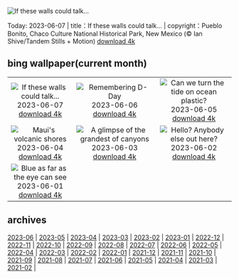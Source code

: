 ![If these walls could talk...](https://cn.bing.com/th?id=OHR.ChacoCulture_EN-US8179442556_UHD.jpg&w=1000)

Today: 2023-06-07 | title：If these walls could talk... | copyright：Pueblo Bonito, Chaco Culture National Historical Park, New Mexico (© Ian Shive/Tandem Stills + Motion) [download 4k](https://cn.bing.com/th?id=OHR.ChacoCulture_EN-US8179442556_UHD.jpg)

## bing wallpaper(current month)

|  |  |  |
| :----: | :----: | :----: |
| ![If these walls could talk...](https://cn.bing.com/th?id=OHR.ChacoCulture_EN-US8179442556_UHD.jpg&pid=hp&w=384&h=216&rs=1&c=4) <br/>2023-06-07 [download 4k](https://cn.bing.com/th?id=OHR.ChacoCulture_EN-US8179442556_UHD.jpg)| ![Remembering D-Day](https://cn.bing.com/th?id=OHR.CliffsEtretat_EN-US8125687089_UHD.jpg&pid=hp&w=384&h=216&rs=1&c=4) <br/>2023-06-06 [download 4k](https://cn.bing.com/th?id=OHR.CliffsEtretat_EN-US8125687089_UHD.jpg)| ![Can we turn the tide on ocean plastic?](https://cn.bing.com/th?id=OHR.PlasticParrotfish_EN-US8059787303_UHD.jpg&pid=hp&w=384&h=216&rs=1&c=4) <br/>2023-06-05 [download 4k](https://cn.bing.com/th?id=OHR.PlasticParrotfish_EN-US8059787303_UHD.jpg)|
| ![Maui's volcanic shores](https://cn.bing.com/th?id=OHR.MauiBeach_EN-US7999098369_UHD.jpg&pid=hp&w=384&h=216&rs=1&c=4) <br/>2023-06-04 [download 4k](https://cn.bing.com/th?id=OHR.MauiBeach_EN-US7999098369_UHD.jpg)| ![A glimpse of the grandest of canyons](https://cn.bing.com/th?id=OHR.SouthKaibabTrail_EN-US7932080032_UHD.jpg&pid=hp&w=384&h=216&rs=1&c=4) <br/>2023-06-03 [download 4k](https://cn.bing.com/th?id=OHR.SouthKaibabTrail_EN-US7932080032_UHD.jpg)| ![Hello? Anybody else out here?](https://cn.bing.com/th?id=OHR.GemsbokNamibia_EN-US7844189674_UHD.jpg&pid=hp&w=384&h=216&rs=1&c=4) <br/>2023-06-02 [download 4k](https://cn.bing.com/th?id=OHR.GemsbokNamibia_EN-US7844189674_UHD.jpg)|
| ![Blue as far as the eye can see](https://cn.bing.com/th?id=OHR.ReefAwareness_EN-US4807167780_UHD.jpg&pid=hp&w=384&h=216&rs=1&c=4) <br/>2023-06-01 [download 4k](https://cn.bing.com/th?id=OHR.ReefAwareness_EN-US4807167780_UHD.jpg)|

## archives

[2023-06](./archives/en-US/2023-06.md) | [2023-05](./archives/en-US/2023-05.md) | [2023-04](./archives/en-US/2023-04.md) | [2023-03](./archives/en-US/2023-03.md) | [2023-02](./archives/en-US/2023-02.md) | [2023-01](./archives/en-US/2023-01.md) | [2022-12](./archives/en-US/2022-12.md) | [2022-11](./archives/en-US/2022-11.md) |
[2022-10](./archives/en-US/2022-10.md) | [2022-09](./archives/en-US/2022-09.md) | [2022-08](./archives/en-US/2022-08.md) | [2022-07](./archives/en-US/2022-07.md) | [2022-06](./archives/en-US/2022-06.md) | [2022-05](./archives/en-US/2022-05.md) | [2022-04](./archives/en-US/2022-04.md) | [2022-03](./archives/en-US/2022-03.md) |
[2022-02](./archives/en-US/2022-02.md) | [2022-01](./archives/en-US/2022-01.md) | [2021-12](./archives/en-US/2021-12.md) | [2021-11](./archives/en-US/2021-11.md) | [2021-10](./archives/en-US/2021-10.md) | [2021-09](./archives/en-US/2021-09.md) | [2021-08](./archives/en-US/2021-08.md) | [2021-07](./archives/en-US/2021-07.md) |
[2021-06](./archives/en-US/2021-06.md) | [2021-05](./archives/en-US/2021-05.md) | [2021-04](./archives/en-US/2021-04.md) | [2021-03](./archives/en-US/2021-03.md) | [2021-02](./archives/en-US/2021-02.md) |
